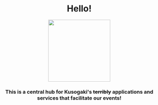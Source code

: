 <div align="center">

# Hello!

<img src="https://media1.tenor.com/m/ShamOQ7ru1gAAAAC/fern-walk.gif" width="200" />

### This is a central hub for Kusogaki's ~~terribly~~ applications and services that facilitate our events! 

</div>

